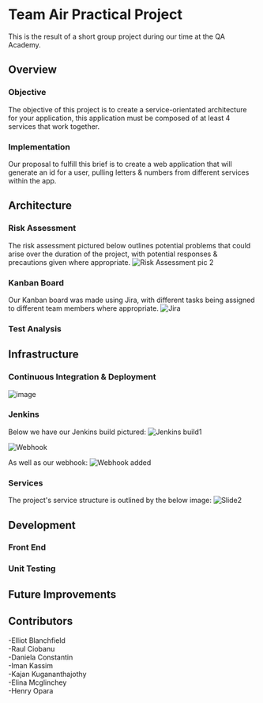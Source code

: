 # Team Air Practical Project
This is the result of a short group project during our time at the QA Academy.

## Overview

### Objective

The objective of this project is to create a service-orientated architecture for your application, this application must be composed of at least 4 services that work together.

### Implementation

Our proposal to fulfill this brief is to create a web application that will generate an id for a user, pulling letters & numbers from different services within the app.

## Architecture

### Risk Assessment

The risk assessment pictured below outlines potential problems that could arise over the duration of the project, with potential responses & precautions given where appropriate. 
![Risk Assessment pic 2](https://user-images.githubusercontent.com/104357764/180408569-23cfc86c-e73e-41fb-bc7b-ac45c9754856.PNG)




### Kanban Board

Our Kanban board was made using Jira, with different tasks being assigned to different team members where appropriate.
![Jira](https://user-images.githubusercontent.com/104357764/179972341-9de2b9a6-8065-4cd6-90e2-e2766acc8b9a.PNG)


### Test Analysis

## Infrastructure

### Continuous Integration & Deployment 
![image](https://user-images.githubusercontent.com/104357764/180204186-5f9f62b4-1e68-4504-8f0b-3f759c7b478e.png)

### Jenkins
Below we have our Jenkins build pictured:
![Jenkins build1](https://user-images.githubusercontent.com/104357764/180204417-8abf409d-483c-48a4-bef5-fa72e25db2ce.png)

![Webhook](https://user-images.githubusercontent.com/104357764/180204457-02bb1368-990b-4ae3-9dbf-23fa65a3144f.png)

As well as our webhook:
![Webhook added](https://user-images.githubusercontent.com/104357764/180205277-7b0b66fd-8807-48c9-9e19-ea448116d96c.png)


### Services
The project's service structure is outlined by the below image:
![Slide2](https://user-images.githubusercontent.com/104357764/180204236-fb073c47-7071-4f41-8338-e8b689716c35.jpg)

## Development

### Front End

### Unit Testing

## Future Improvements


## Contributors

-Elliot Blanchfield \
-Raul Ciobanu \
-Daniela Constantin \
-Iman Kassim \
-Kajan Kugananthajothy \
-Elina Mcglinchey \
-Henry Opara
